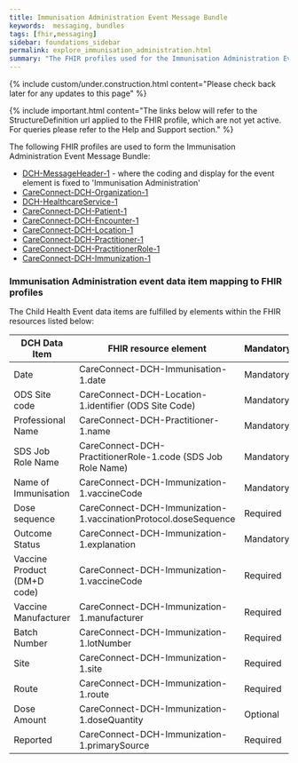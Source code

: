 ```yaml
---
title: Immunisation Administration Event Message Bundle
keywords:  messaging, bundles
tags: [fhir,messaging]
sidebar: foundations_sidebar
permalink: explore_immunisation_administration.html
summary: "The FHIR profiles used for the Immunisation Administration Event Message Bundle"
---
```

{% include custom/under.construction.html content="Please check back later for any updates to this page" %}

{% include important.html content="The links below will refer to the StructureDefinition url applied to the FHIR profile, which are not yet active. For queries please refer to the Help and Support section." %} 

The following FHIR profiles are used to form the Immunisation Administration Event Message Bundle:

- [DCH-MessageHeader-1](https://fhir.nhs.uk/STU3/StructureDefinition/DCH-MessageHeader-1.xml) - where the coding and display for the event element is fixed to 'Immunisation Administration'
- [CareConnect-DCH-Organization-1](https://fhir.nhs.uk/STU3/StructureDefinition/CareConnect-DCH-Organization-1.xml)
- [DCH-HealthcareService-1](https://fhir.nhs.uk/STU3/StructureDefinition/DCH-HealthcareService-1.xml)
- [CareConnect-DCH-Patient-1](https://fhir.nhs.uk/STU3/StructureDefinition/CareConnect-DCH-Patient-1.xml)
- [CareConnect-DCH-Encounter-1](https://fhir.nhs.uk/STU3/StructureDefinition/CareConnect-DCH-Encounter-1.xml)
- [CareConnect-DCH-Location-1](https://fhir.nhs.uk/STU3/StructureDefinition/CareConnect-DCH-Location-1.xml)
- [CareConnect-DCH-Practitioner-1](https://fhir.nhs.uk/STU3/StructureDefinition/CareConnect-DCH-Practitioner-1.xml)
- [CareConnect-DCH-PractitionerRole-1](https://fhir.nhs.uk/STU3/StructureDefinition/CareConnect-DCH-PractitionerRole-1.xml)
- [CareConnect-DCH-Immunization-1](https://fhir.nhs.uk/STU3/StructureDefinition/CareConnect-DCH-Immunization-1)


### Immunisation Administration event data item mapping to FHIR profiles ###

The Child Health Event data items are fulfilled by elements within the FHIR resources listed below:

| DCH Data Item               | FHIR resource element                                               | Mandatory/Required/Optional |
|-----------------------------|---------------------------------------------------------------------|-----------------------------|
| Date                        | CareConnect-DCH-Immunisation-1.date                                 | Mandatory                   |
| ODS Site code               | CareConnect-DCH-Location-1.identifier (ODS Site Code)               | Mandatory                   |
| Professional Name           | CareConnect-DCH-Practitioner-1.name                                 | Mandatory                   |
| SDS Job Role Name           | CareConnect-DCH-PractitionerRole-1.code (SDS Job Role Name)         | Mandatory                   |
| Name of Immunisation        | CareConnect-DCH-Immunization-1.vaccineCode                          | Mandatory                   |
| Dose sequence               | CareConnect-DCH-Immunization-1.vaccinationProtocol.doseSequence     | Required                    |
| Outcome Status              | CareConnect-DCH-Immunization-1.explanation                          | Mandatory                   |
| Vaccine Product (DM+D code) | CareConnect-DCH-Immunization-1.vaccineCode                          | Required                    |
| Vaccine Manufacturer        | CareConnect-DCH-Immunization-1.manufacturer                         | Required                    |
| Batch Number                | CareConnect-DCH-Immunization-1.lotNumber                            | Required                    |
| Site                        | CareConnect-DCH-Immunization-1.site                                 | Required                    |
| Route                       | CareConnect-DCH-Immunization-1.route                                | Required                    |
| Dose Amount                 | CareConnect-DCH-Immunization-1.doseQuantity                         | Optional                    |
| Reported                    | CareConnect-DCH-Immunization-1.primarySource                        | Required                    |